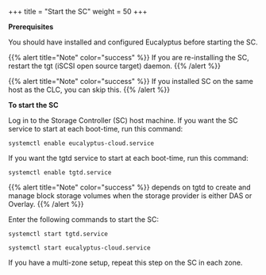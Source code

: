 +++
title = "Start the SC"
weight = 50
+++

**Prerequisites** 

You should have installed and configured Eucalyptus before starting the SC. 

{{% alert title="Note" color="success" %}}
If you are re-installing the SC, restart the tgt (iSCSI open source target) daemon. 
{{% /alert %}}

{{% alert title="Note" color="success" %}}
If you installed SC on the same host as the CLC, you can skip this. 
{{% /alert %}}

**To start the SC** 

Log in to the Storage Controller (SC) host machine. If you want the SC service to start at each boot-time, run this command: 

    systemctl enable eucalyptus-cloud.service

If you want the tgtd service to start at each boot-time, run this command: 

    systemctl enable tgtd.service

{{% alert title="Note" color="success" %}}
depends on tgtd to create and manage block storage volumes when the storage provider is either DAS or Overlay. 
{{% /alert %}}

Enter the following commands to start the SC: 

    systemctl start tgtd.service
    
    systemctl start eucalyptus-cloud.service

If you have a multi-zone setup, repeat this step on the SC in each zone. 
